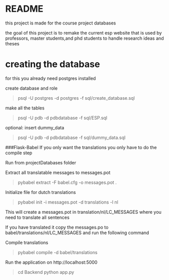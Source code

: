 # README #
this project is made for the course project databases

the goal of this project is to remake the current esp website that is used by professors, master students,and phd students to handle research ideas and theses

# creating the database #

for this you already need postgres installed

create database and role
> psql -U postgres -d postgres -f sql/create_database.sql

make all the tables

> psql -U pdb -d pdbdatabase -f sql/ESP.sql

optional: insert dummy_data

> psql -U pdb -d pdbdatabase -f sql/dummy_data.sql


###Flask-Babel
 If you only want the translations you only have to do the compile step
 
 Run from projectDatabases folder

Extract all translatable messages to messages.pot
>pybabel extract -F babel.cfg -o messages.pot .

Initialize file for dutch translations

>pybabel init -i messages.pot -d translations -l nl

This will create a messages.pot in translation/nl/LC_MESSAGES where you need to translate all sentences

If you have translated it copy the messages.po to babel/translations/nl/LC_MESSAGES and run the following command

Compile translations

>pybabel compile -d babel/translations

Run the application on http://localhost:5000

>cd Backend
>python app.py

